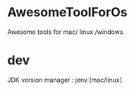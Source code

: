 # AwesomeToolForOs
Awesome tools for mac/ linux /windows


# dev
JDK version manager : jenv [mac/linux]
